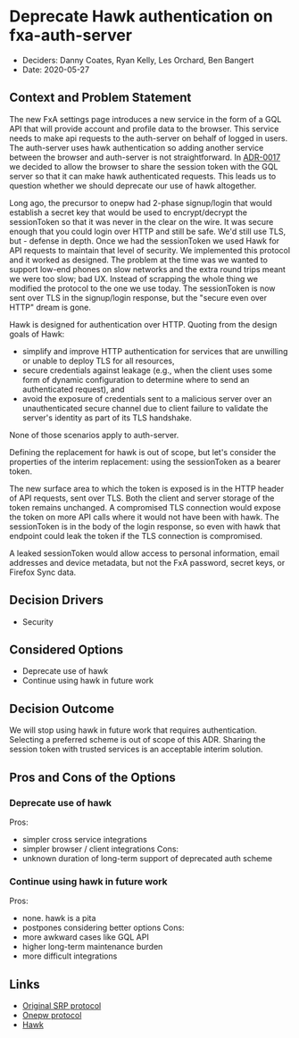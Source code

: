 # Deprecate Hawk authentication on fxa-auth-server

- Deciders: Danny Coates, Ryan Kelly, Les Orchard, Ben Bangert
- Date: 2020-05-27

## Context and Problem Statement

The new FxA settings page introduces a new service in the form of a GQL API that will provide account and profile data to the browser. This service needs to make api requests to the auth-server on behalf of logged in users. The auth-server uses hawk authentication so adding another service between the browser and auth-server is not straightforward. In [ADR-0017](0017-switch-settings-auth-to-sessiontoken.md) we decided to allow the browser to share the session token with the GQL server so that it can make hawk authenticated requests. This leads us to question whether we should deprecate our use of hawk altogether.

Long ago, the precursor to onepw had 2-phase signup/login that would establish a secret key that would be used to encrypt/decrypt the sessionToken so that it was never in the clear on the wire. It was secure enough that you could login over HTTP and still be safe. We'd still use TLS, but - defense in depth. Once we had the sessionToken we used Hawk for API requests to maintain that level of security. We implemented this protocol and it worked as designed. The problem at the time was we wanted to support low-end phones on slow networks and the extra round trips meant we were too slow; bad UX. Instead of scrapping the whole thing we modified the protocol to the one we use today. The sessionToken is now sent over TLS in the signup/login response, but the "secure even over HTTP" dream is gone.

Hawk is designed for authentication over HTTP. Quoting from the design goals of Hawk:

- simplify and improve HTTP authentication for services that are unwilling or unable to deploy TLS for all resources,
- secure credentials against leakage (e.g., when the client uses some form of dynamic configuration to determine where to send an authenticated request), and
- avoid the exposure of credentials sent to a malicious server over an unauthenticated secure channel due to client failure to validate the server's identity as part of its TLS handshake.

None of those scenarios apply to auth-server.

Defining the replacement for hawk is out of scope, but let's consider the properties of the interim replacement: using the sessionToken as a bearer token.

The new surface area to which the token is exposed is in the HTTP header of API requests, sent over TLS. Both the client and server storage of the token remains unchanged. A compromised TLS connection would expose the token on more API calls where it would not have been with hawk. The sessionToken is in the body of the login response, so even with hawk that endpoint could leak the token if the TLS connection is compromised.

A leaked sessionToken would allow access to personal information, email addresses and device metadata, but not the FxA password, secret keys, or Firefox Sync data.

## Decision Drivers

- Security

## Considered Options

- Deprecate use of hawk
- Continue using hawk in future work

## Decision Outcome

We will stop using hawk in future work that requires authentication. Selecting a preferred scheme is out of scope of this ADR. Sharing the session token with trusted services is an acceptable interim solution.

## Pros and Cons of the Options

### Deprecate use of hawk

Pros:

- simpler cross service integrations
- simpler browser / client integrations
  Cons:
- unknown duration of long-term support of deprecated auth scheme

### Continue using hawk in future work

Pros:

- none. hawk is a pita
- postpones considering better options
  Cons:
- more awkward cases like GQL API
- higher long-term maintenance burden
- more difficult integrations

## Links

- [Original SRP protocol](https://wiki.mozilla.org/Identity/AttachedServices/KeyServerProtocol)
- [Onepw protocol](https://github.com/mozilla/fxa-auth-server/wiki/onepw-protocol)
- [Hawk](https://hapi.dev/module/hawk/)

